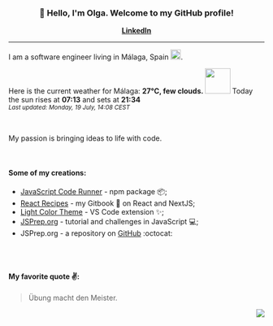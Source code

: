 <h3 align="center">👋 Hello, I'm Olga. Welcome to my GitHub profile! </h3>
<p align="center">
  <strong><a href="https://www.linkedin.com/in/olga-f/">LinkedIn</a></strong>
</p>

---

I am a software engineer living in Málaga, Spain <img src="https://image.flaticon.com/icons/svg/206/206724.svg" width="20"/>.


Here is the current weather for Málaga:
<b> 27°C, 
 few clouds.
</b> <img width="50" src=https:&#x2F;&#x2F;openweathermap.org&#x2F;img&#x2F;wn&#x2F;02d.png></img> Today the sun rises at
 <b>07:13</b> 
and sets at <b>21:34</b>
<br/>
<small><i>Last updated: Monday, 19 July, 14:08 CEST </i></small>
<br/>

<br/>
<p> My passion is bringing ideas to life with code. </p>
<br/>

#### Some of my creations:
- [JavaScript Code Runner](https://www.npmjs.com/package/javascript-code-runner) - npm package 📦;
- [React Recipes](https://olga-f.gitbook.io/react/) - my Gitbook 📘 on React and NextJS;
- [Light Color Theme](https://marketplace.visualstudio.com/items?itemName=olga-f.light-color-theme) - VS Code extension ✨;
- [JSPrep.org](https://jsprep.org) - tutorial and challenges in JavaScript 💻;
- JSPrep.org - a repository on [GitHub](https://github.com/olga-f/jsprep.org) :octocat: 




 <br/>
 <br/>

<div align="left">



#### My favorite quote ✌️: 

> Übung macht den Meister.



</div>


<div align="right">
<img src="https://komarev.com/ghpvc/?username=olga-f&color=38A3A5">
</div>

